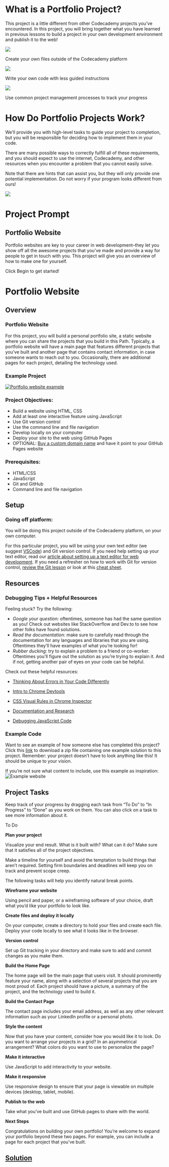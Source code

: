 # What is a Portfolio Project?

This project is a little different from other Codecademy projects you’ve
encountered. In this project, you will bring together what you have
learned in previous lessons to build a project in your own development
environment and publish it to the web!

<img src="/webpack/46a956e4a6d451454e84c4d1eb8eb774.svg"
data-testid="first-interstitial-image" />

Create your own files outside of the Codecademy platform

<img src="/webpack/059329becc213993a11f034d96428f13.svg"
data-testid="external-resource-image" />

Write your own code with less guided instructions

<img src="/webpack/8ef4971222d95ccfccecfda6d1221d7b.svg"
data-testid="external-resource-image" />

Use common project management processes to track your progress

# How Do Portfolio Projects Work?

We’ll provide you with high-level tasks to guide your project to
completion, but you will be responsible for deciding how to implement
them in your code.

There are many possible ways to correctly fulfill all of these
requirements, and you should expect to use the internet, Codecademy, and
other resources when you encounter a problem that you cannot easily
solve.

Note that there are hints that can assist you, but they will only
provide one potential implementation. Do not worry if your program looks
different from ours!

<img src="/webpack/3a497f9a53ae198d80f1bc2b2a646434.svg"
data-testid="second-interstitial-image" />

# Project Prompt

## Portfolio Website

Portfolio websites are key to your career in web development–they let
you show off all the awesome projects that you’ve made and provide a way
for people to get in touch with you. This project will give you an
overview of how to make one for yourself.

Click Begin to get started!

# Portfolio Website

## Overview

### Portfolio Website

For this project, you will build a personal portfolio site, a static
website where you can share the projects that you build in this Path.
Typically, a portfolio website will have a main page that features
different projects that you’ve built and another page that contains
contact information, in case someone wants to reach out to you.
Occasionally, there are additional pages for each project, detailing the
technology used.

### Example Project

<a href="https://priceless-kepler-06d70c.netlify.app/"
class="e14vpv2g1 gamut-xro1w8-ResetElement-Anchor-AnchorBase e1bhhzie0"
target="_blank" rel="noopener"><img
src="https://static-assets.codecademy.com/Paths/front-end-career-path/personal-portfolio-website/personal-portfolio-website-screenshot.png"
class="img__1JGFO2nlisObc3KeOSGPRp"
alt="Portfolio website example" /></a>

### Project Objectives:

- Build a website using HTML, CSS
- Add at least one interactive feature using JavaScript
- Use Git version control
- Use the command line and file navigation
- Develop locally on your computer
- Deploy your site to the web using GitHub Pages
- OPTIONAL: <a
  href="https://www.codecademy.com/courses/make-a-website/lessons/setting-up-your-domain/"
  class="e14vpv2g1 gamut-xro1w8-ResetElement-Anchor-AnchorBase e1bhhzie0"
  target="_blank">Buy a custom domain name</a> and have it point to your
  GitHub Pages website

### Prerequisites:

- HTML/CSS
- JavaScript
- Git and GitHub
- Command line and file navigation

## Setup

### Going off platform:

You will be doing this project outside of the Codecademy platform, on
your own computer.

For this particular project, you will be using your own text editor (we
suggest <a href="https://code.visualstudio.com/download"
class="e14vpv2g1 gamut-xro1w8-ResetElement-Anchor-AnchorBase e1bhhzie0"
target="_blank" rel="noopener">VSCode</a>) and Git version control. If
you need help setting up your text editor, read our
<a href="https://www.codecademy.com/articles/visual-studio-code"
class="e14vpv2g1 gamut-xro1w8-ResetElement-Anchor-AnchorBase e1bhhzie0"
target="_blank">article about setting up a text editor for web
development</a>. If you need a refresher on how to work with Git for
version control, <a href="https://www.codecademy.com/learn/learn-git"
class="e14vpv2g1 gamut-xro1w8-ResetElement-Anchor-AnchorBase e1bhhzie0"
target="_blank">review the Git lesson</a> or look at this
<a href="https://education.github.com/git-cheat-sheet-education.pdf"
class="e14vpv2g1 gamut-xro1w8-ResetElement-Anchor-AnchorBase e1bhhzie0"
target="_blank" rel="noopener">cheat sheet</a>.

## Resources

### Debugging Tips + Helpful Resources

Feeling stuck? Try the following:

- *Google your question:* oftentimes, someone has had the same question
  as you! Check out websites like StackOverflow and Dev.to to see how
  other folks have found solutions.
- *Read the documentation:* make sure to carefully read through the
  documentation for any languages and libraries that you are using.
  Oftentimes they’ll have examples of what you’re looking for!
- *Rubber ducking:* try to explain a problem to a friend or co-worker.
  Oftentimes you’ll figure out the solution as you’re trying to explain
  it. And if not, getting another pair of eyes on your code can be
  helpful.

Check out these helpful resources:

- <a
  href="https://www.codecademy.com/content-items/673d70052fe5627f2222ab7840b4c5db"
  class="e14vpv2g1 gamut-xro1w8-ResetElement-Anchor-AnchorBase e1bhhzie0"
  target="_blank">Thinking About Errors in Your Code Differently</a>

- <a
  href="https://www.codecademy.com/content-items/8e57b181e3c4a62b70476bd76ab11624"
  class="e14vpv2g1 gamut-xro1w8-ResetElement-Anchor-AnchorBase e1bhhzie0"
  target="_blank">Intro to Chrome Devtools</a>

- <a
  href="https://www.codecademy.com/content-items/73ce848773660b8f73086a073113c3fe"
  class="e14vpv2g1 gamut-xro1w8-ResetElement-Anchor-AnchorBase e1bhhzie0"
  target="_blank">CSS Visual Rules in Chrome Inspector</a>

- <a
  href="https://www.codecademy.com/content-items/8219be05381030feb2d9530fedb457fd"
  class="e14vpv2g1 gamut-xro1w8-ResetElement-Anchor-AnchorBase e1bhhzie0"
  target="_blank">Documentation and Research</a>

- <a
  href="https://www.codecademy.com/content-items/e8a7f4f36eae1c4ee642af3cea4bfb4a"
  class="e14vpv2g1 gamut-xro1w8-ResetElement-Anchor-AnchorBase e1bhhzie0"
  target="_blank">Debugging JavaScript Code</a>

### Example Code

Want to see an example of how someone else has completed this project?
Click this <a
href="https://static-assets.codecademy.com/Paths/front-end-career-path/personal-portfolio-website/personal-portfolio-website-demo-master.zip?_gl=1*1rhtk1m*_ga*NTYyMTY1OTgwOC4xNjc0OTA3Njc2*_ga_3LRZM6TM9L*MTY3ODcyOTkwNC4xNC4xLjE2Nzg3MzAwMTUuNDQuMC4w"
class="e14vpv2g1 gamut-xro1w8-ResetElement-Anchor-AnchorBase e1bhhzie0"
target="_blank" rel="noopener">link</a> to download a zip file
containing one example solution to this project. Remember: your project
doesn’t have to look anything like this! It should be unique to your
vision.

If you’re not sure what content to include, use this example as
inspiration: <img
src="https://static-assets.codecademy.com/Paths/front-end-career-path/personal-portfolio-website/personal-portfolio-website-screenshot.png"
class="img__1JGFO2nlisObc3KeOSGPRp" alt="Example website" />

## Project Tasks

Keep track of your progress by dragging each task from “To Do” to “In
Progress” to “Done” as you work on them. You can also click on a task to
see more information about it.

To Do

**Plan your project**

Visualize your end result. What is it built with? What can it do? Make
sure that it satisfies all of the project objectives.

Make a timeline for yourself and avoid the temptation to build things
that aren’t required. Setting firm boundaries and deadlines will keep
you on track and prevent scope creep.

The following tasks will help you identify natural break points.

**Wireframe your website**

Using pencil and paper, or a wireframing software of your choice, draft
what you’d like your portfolio to look like.

**Create files and deploy it locally**

On your computer, create a directory to hold your files and create each
file. Deploy your code locally to see what it looks like in the browser.

**Version control**

Set up Git tracking in your directory and make sure to add and commit
changes as you make them.

**Build the Home Page**

The home page will be the main page that users visit. It should
prominently feature your name, along with a selection of several
projects that you are most proud of. Each project should have a picture,
a summary of the project, and the technology used to build it.

**Build the Contact Page**

The contact page includes your email address, as well as any other
relevant information such as your LinkedIn profile or a personal photo.

**Style the content**

Now that you have your content, consider how you would like it to look.
Do you want to arrange your projects in a grid? In an asymmetrical
arrangement? What colors do you want to use to personalize the page?

**Make it interactive**

Use JavaScript to add interactivity to your website.

**Make it responsive**

Use responsive design to ensure that your page is viewable on multiple
devices (desktop, tablet, mobile).

**Publish to the web**

Take what you’ve built and use GitHub pages to share with the world.

**Next Steps**

Congratulations on building your own portfolio! You’re welcome to expand
your portfolio beyond these two pages. For example, you can include a
page for each project that you’ve built.

## [Solution](portfolio-website)
